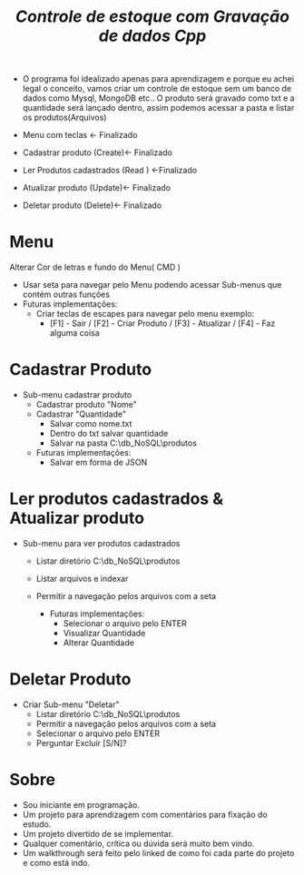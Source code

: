 *<h1 align="center">Controle de estoque com Gravação de dados Cpp</h1><br>*

* O programa foi idealizado apenas para aprendizagem e porque eu achei legal o conceito, vamos criar um controle de estoque sem um banco de dados como Mysql, MongoDB etc.. O produto será gravado como txt e a quantidade será lançado dentro, assim podemos acessar a pasta e listar os produtos(Arquivos)<br>

 * Menu com teclas                   <- Finalizado
 * Cadastrar produto         (Create)<- Finalizado
 * Ler Produtos cadastrados  (Read  ) <-Finalizado
 * Atualizar produto         (Update)<- Finalizado
 * Deletar produto           (Delete)<- Finalizado<br>

<h1>Menu</h1>

Alterar Cor de letras e fundo do Menu( CMD )
* Usar seta para navegar pelo Menu podendo acessar Sub-menus que contém outras funções<br>
* Futuras implementações:<br>
  * Criar teclas de escapes para navegar pelo menu exemplo:<br>
    * [F1] - Sair / [F2] - Criar Produto / [F3] - Atualizar / [F4] - Faz alguma coisa<br>

<h1>Cadastrar Produto</h1>

* Sub-menu cadastrar produto
  * Cadastrar produto "Nome"
  * Cadastrar "Quantidade"
    * Salvar como nome.txt
    * Dentro do txt salvar quantidade
    * Salvar na pasta C:\db_NoSQL\produtos
  * Futuras implementações:
    * Salvar em forma de JSON

<h1>Ler produtos cadastrados & Atualizar produto</h1>

* Sub-menu para ver produtos cadastrados
  * Listar diretório C:\db_NoSQL\produtos
  * Listar arquivos e indexar
  * Permitir a navegação pelos arquivos com a seta<br>
  
    * Futuras implementações:
      * Selecionar o arquivo pelo ENTER
      * Visualizar Quantidade
      * Alterar Quantidade

<h1>Deletar Produto</h1>

* Criar Sub-menu "Deletar"
  * Listar diretório C:\db_NoSQL\produtos
  * Permitir a navegação pelos arquivos com a seta
  * Selecionar o arquivo pelo ENTER
  * Perguntar Excluir [S/N]?
  
<h1>Sobre</h1>

* Sou iniciante em programação.
* Um projeto para aprendizagem com comentários para fixação do estudo.
* Um projeto divertido de se implementar.
* Qualquer comentário, crítica ou dúvida será muito bem vindo.
* Um walkthrough será feito pelo linked de como foi cada parte do projeto e como está indo.
